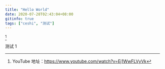 ```yaml
---
title: "Hello World"
date: 2020-07-28T02:43:04+08:00
gitinfo: true
tags: ["ceshi", "测试"]
---
```


 [^1]





测试 1 



[^1]: YouTube 地址：https://www.youtube.com/watch?v=Ej1WwFLVyVk